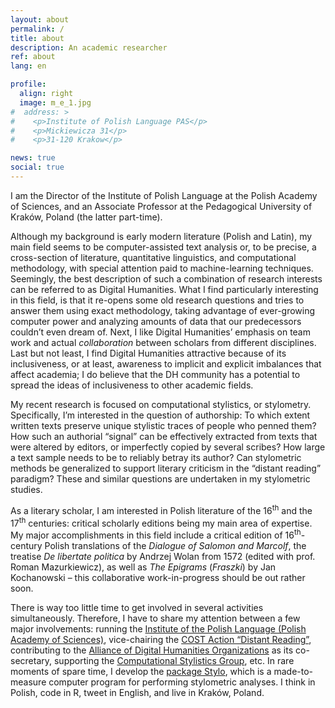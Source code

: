 ```yaml
---
layout: about
permalink: /
title: about
description: An academic researcher
ref: about
lang: en

profile:
  align: right
  image: m_e_1.jpg
#  address: >
#    <p>Institute of Polish Language PAS</p>
#    <p>Mickiewicza 31</p>
#    <p>31-120 Krakow</p>

news: true
social: true
---
```



I am the Director of the Institute of Polish Language at the Polish Academy of Sciences, and an Associate Professor at the Pedagogical University of Kraków, Poland (the latter part-time). 

Although my background is early modern literature (Polish and Latin), my main field seems to be computer-assisted text analysis or, to be precise, a cross-section of literature, quantitative linguistics, and computational methodology, with special attention paid to machine-learning techniques. Seemingly, the best description of such a combination of research interests can be referred to as Digital Humanities. What I find particularly interesting in this field, is that it re-opens some old research questions and tries to answer them using exact methodology, taking advantage of ever-growing computer power and analyzing amounts of data that our predecessors couldn’t even dream of. Next, I like Digital Humanities’ emphasis on team work and actual _collaboration_ between scholars from different disciplines. Last but not least, I find Digital Humanities attractive because of its inclusiveness, or at least, awareness to implicit and explicit imbalances that affect academia; I do believe that the DH community has a potential to spread the ideas of inclusiveness to other academic fields.

My recent research is focused on computational stylistics, or stylometry. Specifically, I’m interested in the question of authorship: To which extent written texts preserve unique stylistic traces of people who penned them? How such an authorial “signal” can be effectively extracted from texts that were altered by editors, or imperfectly copied by several scribes? How large a text sample needs to be to reliably betray its author? Can stylometric methods be generalized to support literary criticism in the “distant reading” paradigm? These and similar questions are undertaken in my stylometric studies. 

As a literary scholar, I am interested in Polish literature of the 16<sup>th</sup> and the 17<sup>th</sup> centuries: critical scholarly editions being my main area of expertise. My major accomplishments in this field include a critical edition of 16<sup>th</sup>-century Polish translations of the _Dialogue of Salomon and Marcolf_, the treatise _De libertate politica_ by Andrzej Wolan from 1572 (edited with prof. Roman Mazurkiewicz), as well as _The Epigrams_ (_Fraszki_) by Jan Kochanowski – this collaborative work-in-progress should be out rather soon.

There is way too little time to get involved in several activities simultaneously. Therefore, I have to share my attention between a few major involvements: running the <a href="https://ijp.pan.pl/en/" target="_blank">Institute of the Polish Language (Polish Academy of Sciences)</a>, vice-chairing the <a href="https://www.distant-reading.net/" target="_blank">COST Action “Distant Reading”</a>, contributing to the <a href="https://adho.org/" target="_blank">Alliance of Digital Humanities Organizations</a> as its co-secretary, supporting the <a href="https://computationalstylistics.github.io/" target="_blank">Computational Stylistics Group</a>, etc. In rare moments of spare time, I develop the <a href="https://cran.r-project.org/web/packages/stylo/index.html" target="_blank">package Stylo</a>, which is a made-to-measure computer program for performing stylometric analyses. I think in Polish, code in R, tweet in English, and live in Kraków, Poland. 





